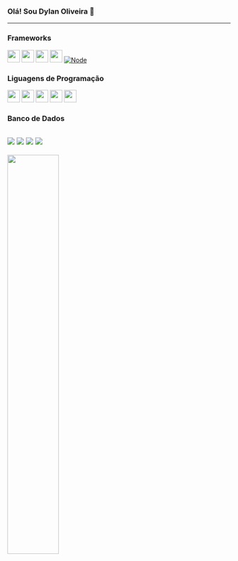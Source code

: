 ### Olá! Sou Dylan Oliveira 👋
---
### Frameworks 
<a href="https://vuejs.org/"><img src="https://img.shields.io/badge/vue-4FC08D?style=for-the-badge&logo=vuedotjs&logoColor=white" height="28"/></a>
<a href="https://docs.microsoft.com/pt-br/dotnet/"><img src="https://img.shields.io/badge/.net-512BD4?style=for-the-badge&logo=dotnet&logoColor=white" height="28"/></a>
<a href="https://docs.spring.io/spring-framework/docs/current/reference/html/"><img src="https://img.shields.io/badge/spring-6DB33F?style=for-the-badge&logo=spring&logoColor=white" height="28"/></a>
<a href="https://pt-br.reactjs.org/"><img src="https://img.shields.io/badge/react-61DAFB?style=for-the-badge&logo=react&logoColor=black" height="28"/></a>
<a href="https://nodejs.org/en/"><img src="https://img.shields.io/badge/Node.js-339933?style=for-the-badge&logo=nodedotjs&logoColor=white" title="Node"></a>

### Liguagens de Programação
<a href="https://docs.microsoft.com/pt-br/dotnet/csharp/"><img src="https://img.shields.io/badge/C%23-239120?style=for-the-badge&logo=csharp&logoColor=white" height="28"/></a>
<a href="https://www.typescriptlang.org/"><img src="https://img.shields.io/badge/TypeScript-3178C6?style=for-the-badge&logo=typescript&logoColor=white" height="28"/></a>
<a href="https://www.javascript.com/"><img src="https://img.shields.io/badge/javascript-F7DF1E?style=for-the-badge&logo=javascript&logoColor=black" height="28"/></a>
<a href="https://docs.oracle.com/en/java/"><img src="https://img.shields.io/badge/Java-C41E25?style=for-the-badge&logo=java&logoColor=white" height="28"/></a>
<a href="https://www.cplusplus.com/doc/"><img src="https://img.shields.io/badge/C++-00599C?style=for-the-badge&logo=Cplusplus&logoColor=white" height="28"/></a>

### Banco de Dados
<a href="https://www.postgresql.org/"><img src="https://img.shields.io/badge/postgresql-4169E1?style=for-the-badge&logo=postgresql&logoColor=white"></a>
<a href="https://docs.microsoft.com/pt-br/sql/sql-server/?view=sql-server-ver16"><img src="https://img.shields.io/badge/microsoft sql server-CC2927?style=for-the-badge&logo=microsoftsqlserver&logoColor=white"></a>
<a href="https://www.mongodb.com/"><img src="https://img.shields.io/badge/MongoDB-4EA94B?style=for-the-badge&logo=mongodb&logoColor=white"></a>
<a href="https://redis.io/docs/"><img src="https://img.shields.io/badge/redis-DC382D?style=for-the-badge&logo=redis&logoColor=white"></a>
---
 <img width="48%" src="https://github-readme-stats.vercel.app/api?username=dylanoli&show_icons=true&locale=en&theme=github_dark&count_private=true"/>
